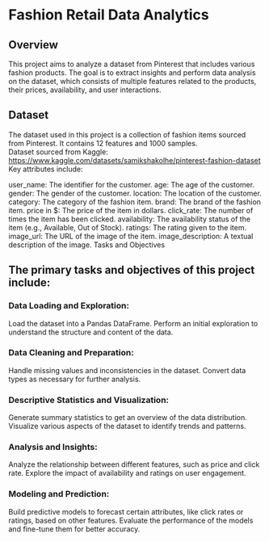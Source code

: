 # Fashion Retail Data Analytics
## Overview

This project aims to analyze a dataset from Pinterest that includes various fashion products. The goal is to extract insights and perform data analysis on the dataset, which consists of multiple features related to the products, their prices, availability, and user interactions.

## Dataset

The dataset used in this project is a collection of fashion items sourced from Pinterest. It contains 12 features and 1000 samples. <br>
Dataset sourced from Kaggle: https://www.kaggle.com/datasets/samikshakolhe/pinterest-fashion-dataset
<br>
Key attributes include:

user_name: The identifier for the customer.
age: The age of the customer.
gender: The gender of the customer.
location: The location of the customer.
category: The category of the fashion item.
brand: The brand of the fashion item.
price in $: The price of the item in dollars.
click_rate: The number of times the item has been clicked.
availability: The availability status of the item (e.g., Available, Out of Stock).
ratings: The rating given to the item.
image_url: The URL of the image of the item.
image_description: A textual description of the image.
Tasks and Objectives

## The primary tasks and objectives of this project include:

### Data Loading and Exploration:
Load the dataset into a Pandas DataFrame.
Perform an initial exploration to understand the structure and content of the data.
### Data Cleaning and Preparation:
Handle missing values and inconsistencies in the dataset.
Convert data types as necessary for further analysis.
### Descriptive Statistics and Visualization:
Generate summary statistics to get an overview of the data distribution.
Visualize various aspects of the dataset to identify trends and patterns.
### Analysis and Insights:
Analyze the relationship between different features, such as price and click rate.
Explore the impact of availability and ratings on user engagement.
### Modeling and Prediction:
Build predictive models to forecast certain attributes, like click rates or ratings, based on other features.
Evaluate the performance of the models and fine-tune them for better accuracy.
